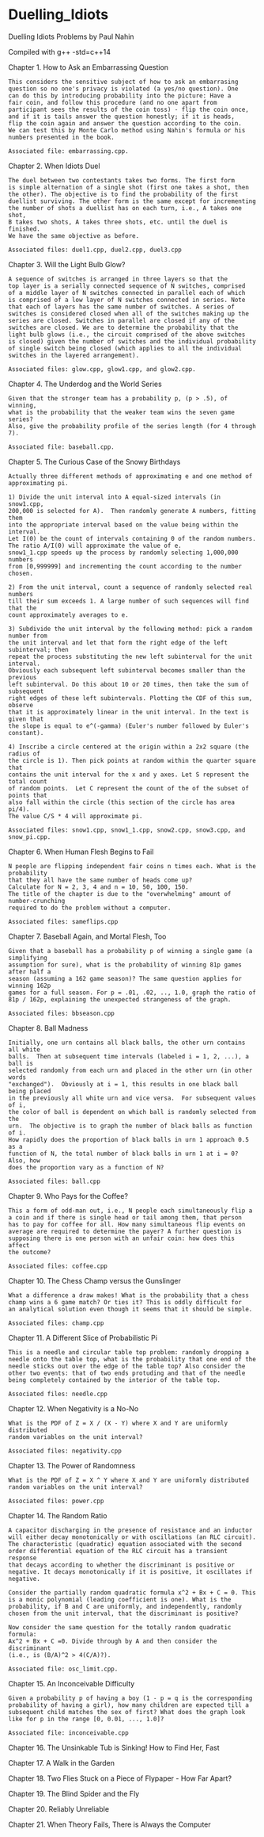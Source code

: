 # Duelling_Idiots

Duelling Idiots Problems by Paul Nahin

Compiled with
g++ -std=c++14

Chapter 1. How to Ask an Embarrassing Question

    This considers the sensitive subject of how to ask an embarrasing
    question so no one's privacy is violated (a yes/no question). One
    can do this by introducing probability into the picture: Have a
    fair coin, and follow this procedure (and no one apart from 
    participant sees the results of the coin toss) - flip the coin once,
    and if it is tails answer the question honestly; if it is heads,
    flip the coin again and answer the question according to the coin.
    We can test this by Monte Carlo method using Nahin's formula or his
    numbers presented in the book.
    
    Associated file: embarrassing.cpp.

Chapter 2. When Idiots Duel

    The duel between two contestants takes two forms. The first form
    is simple alternation of a single shot (first one takes a shot, then
    the other). The objective is to find the probability of the first
    duellist surviving. The other form is the same except for incrementing
    the number of shots a duellist has on each turn, i.e., A takes one shot,
    B takes two shots, A takes three shots, etc. until the duel is finished.
    We have the same objective as before.

    Associated files: duel1.cpp, duel2.cpp, duel3.cpp
    
Chapter 3. Will the Light Bulb Glow?

    A sequence of switches is arranged in three layers so that the
    top layer is a serially connected sequence of N switches, comprised 
    of a middle layer of N switches connected in parallel each of which
    is comprised of a low layer of N switches connected in series. Note
    that each of layers has the same number of switches. A series of
    switches is considered closed when all of the switches making up the
    series are closed. Switches in parallel are closed if any of the
    switches are closed. We are to determine the probability that the
    light bulb glows (i.e., the circuit comprised of the above switches
    is closed) given the number of switches and the individual probability
    of single switch being closed (which applies to all the individual
    switches in the layered arrangement).
    
    Associated files: glow.cpp, glow1.cpp, and glow2.cpp.
    
Chapter 4. The Underdog and the World Series

    Given that the stronger team has a probability p, (p > .5), of winning,
    what is the probability that the weaker team wins the seven game series?
    Also, give the probability profile of the series length (for 4 through 7).

    Associated file: baseball.cpp.

Chapter 5. The Curious Case of the Snowy Birthdays

    Actually three different methods of approximating e and one method of
    approximating pi. 
    
    1) Divide the unit interval into A equal-sized intervals (in snow1.cpp,
    200,000 is selected for A).  Then randomly generate A numbers, fitting them
    into the appropriate interval based on the value being within the interval.
    Let I(0) be the count of intervals containing 0 of the random numbers.
    The ratio A/I(0) will approximate the value of e.
    snow1_1.cpp speeds up the process by randomly selecting 1,000,000 numbers
    from [0,999999] and incrementing the count according to the number chosen.
    
    2) From the unit interval, count a sequence of randomly selected real numbers
    till their sum exceeds 1. A large number of such sequences will find that the
    count approximately averages to e.

    3) Subdivide the unit interval by the following method: pick a random number from
    the unit interval and let that form the right edge of the left subinterval; then
    repeat the process substituting the new left subinterval for the unit interval.
    Obviously each subsequent left subinterval becomes smaller than the previous
    left subinterval. Do this about 10 or 20 times, then take the sum of subsequent
    right edges of these left subintervals. Plotting the CDF of this sum, observe
    that it is approximately linear in the unit interval. In the text is given that
    the slope is equal to e^(-gamma) (Euler's number followed by Euler's constant).

    4) Inscribe a circle centered at the origin within a 2x2 square (the radius of
    the circle is 1). Then pick points at random within the quarter square that
    contains the unit interval for the x and y axes. Let S represent the total count
    of random points.  Let C represent the count of the of the subset of points that
    also fall within the circle (this section of the circle has area pi/4).
    The value C/S * 4 will approximate pi.

    Associated files: snow1.cpp, snow1_1.cpp, snow2.cpp, snow3.cpp, and snow_pi.cpp.

Chapter 6. When Human Flesh Begins to Fail

    N people are flipping independent fair coins n times each. What is the probability
    that they all have the same number of heads come up?
    Calculate for N = 2, 3, 4 and n = 10, 50, 100, 150.
    The title of the chapter is due to the "overwhelming" amount of number-crunching
    required to do the problem without a computer.

    Associated files: sameflips.cpp

Chapter 7. Baseball Again, and Mortal Flesh, Too

    Given that a baseball has a probability p of winning a single game (a simplifying
    assumption for sure), what is the probability of winning 81p games after half a
    season (assuming a 162 game season)? The same question applies for winning 162p
    games for a full season. For p = .01, .02, .., 1.0, graph the ratio of
    81p / 162p, explaining the unexpected strangeness of the graph.

    Associated files: bbseason.cpp

Chapter 8. Ball Madness

    Initially, one urn contains all black balls, the other urn contains all white
    balls.  Then at subsequent time intervals (labeled i = 1, 2, ...), a ball is
    selected randomly from each urn and placed in the other urn (in other words
    "exchanged").  Obviously at i = 1, this results in one black ball being placed
    in the previously all white urn and vice versa.  For subsequent values of i,
    the color of ball is dependent on which ball is randomly selected from the
    urn.  The objective is to graph the number of black balls as function of i.
    How rapidly does the proportion of black balls in urn 1 approach 0.5 as a
    function of N, the total number of black balls in urn 1 at i = 0?  Also, how
    does the proportion vary as a function of N?

    Associated files: ball.cpp

Chapter 9. Who Pays for the Coffee?

    This a form of odd-man out, i.e., N people each simultaneously flip a
    a coin and if there is single head or tail among them, that person
    has to pay for coffee for all. How many simultaneous flip events on
    average are required to determine the payer? A further question is
    supposing there is one person with an unfair coin: how does this affect
    the outcome?

    Associated files: coffee.cpp

Chapter 10. The Chess Champ versus the Gunslinger

    What a difference a draw makes! What is the probability that a chess
    champ wins a 6 game match? Or ties it? This is oddly difficult for
    an analytical solution even though it seems that it should be simple.

    Associated files: champ.cpp

Chapter 11. A Different Slice of Probabilistic Pi

    This is a needle and circular table top problem: randomly dropping a
    needle onto the table top, what is the probability that one end of the
    needle sticks out over the edge of the table top? Also consider the
    other two events: that of two ends protuding and that of the needle
    being completely contained by the interior of the table top.

    Associated files: needle.cpp

Chapter 12. When Negativity is a No-No

    What is the PDF of Z = X / (X - Y) where X and Y are uniformly distributed
    random variables on the unit interval?

    Associated files: negativity.cpp

Chapter 13. The Power of Randomness

    What is the PDF of Z = X ^ Y where X and Y are uniformly distributed
    random variables on the unit interval?

    Associated files: power.cpp

Chapter 14. The Random Ratio

    A capacitor discharging in the presence of resistance and an inductor
    will either decay monotonically or with oscillations (an RLC circuit).
    The characteristic (quadratic) equation associated with the second
    order differential equation of the RLC circuit has a transient response
    that decays according to whether the discriminant is positive or
    negative. It decays monotonically if it is positive, it oscillates if
    negative.
    
    Consider the partially random quadratic formula x^2 + Bx + C = 0. This
    is a monic polynomial (leading coefficient is one). What is the
    probability, if B and C are uniformly, and independently, randomly
    chosen from the unit interval, that the discriminant is positive?
    
    Now consider the same question for the totally random quadratic formula:
    Ax^2 + Bx + C =0. Divide through by A and then consider the discriminant
    (i.e., is (B/A)^2 > 4(C/A)?).
    
    Associated file: osc_limit.cpp.

Chapter 15. An Inconceivable Difficulty

    Given a probability p of having a boy (1 - p = q is the corresponding
    probability of having a girl), how many children are expected till a
    subsequent child matches the sex of first? What does the graph look
    like for p in the range [0, 0.01, ..., 1.0]?

    Associated file: inconceivable.cpp

Chapter 16. The Unsinkable Tub is Sinking! How to Find Her, Fast

Chapter 17. A Walk in the Garden

Chapter 18. Two Flies Stuck on a Piece of Flypaper - How Far Apart?

Chapter 19. The Blind Spider and the Fly

Chapter 20. Reliably Unreliable

Chapter 21. When Theory Fails, There is Always the Computer
